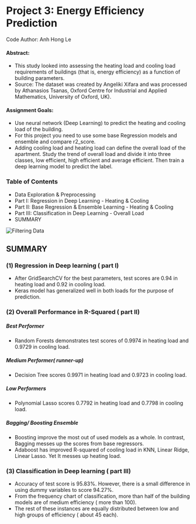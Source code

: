 # Project 3: Energy Efficiency Prediction 
Code Author: Anh Hong  Le

#### Abstract:
- This study looked into assessing the heating load and cooling load requirements of buildings (that is, energy efficiency) as a function of building parameters.
- Source: The dataset was created by Angeliki Xifara and was processed by Athanasios Tsanas, Oxford Centre for Industrial and Applied Mathematics, University of Oxford, UK).

#### Assignment Goals: 

- Use neural network (Deep Learning) to predict the heating and cooling load of the building. 
- For this project you need to use some base Regression models and ensemble and compare r2_score. 
- Adding cooling load and heating load can define the overall load of the apartment. Study the trend of overall load and divide it into three classes, low efficient, high efficient and average efficient. Then train a deep learning model to predict the label. 



###  Table of Contents
- Data Exploration & Preprocessing
- Part I: Regression in Deep Learning - Heating & Cooling
- Part II: Base Regression & Ensemble Learning - Heating & Cooling
- Part III: Classification in Deep Learning - Overall Load
- SUMMARY


![Filtering Data](https://github.com/ahl160730/Data-Science-in-Python/blob/master/UTD%20Machine%20Learning%20Projects/EnergyEfficiency/pictures/LoadClassification.PNG)

## SUMMARY

### (1) Regression in Deep learning ( part I)

- After GridSearchCV for the best parameters, test scores are  0.94 in heating load and 0.92 in cooling load.
- Keras model has generalized well in both loads for the purpose of prediction.

### (2) Overall Performance in R-Squared ( part II)

##### Best Performer
- Random Forests demonstrates test scores of 0.9974 in heating load and 0.9729 in cooling load.

##### Medium Performer( runner-up)
- Decision Tree scores 0.9971 in heating load and 0.9723 in cooling load.

##### Low Performers
- Polynomial Lasso scores 0.7792 in heating load and 0.7798 in cooling load.

##### Bagging/ Boosting Ensemble
- Boosting improve the most out of used models as a whole. In contrast, Bagging messes up the scores from base regressors.
- Adaboost has improved R-squared of cooling load in KNN, Linear Ridge, Linear Lasso. Yet It messes up heating load.


### (3) Classification in Deep learning ( part III)

- Accuracy of test score is 95.83%. However, there is a small difference in using dummy variables to score 94.27%.
- From the frequency chart of classification, more than half of the building models are of medium efficiency ( more than 100).
- The rest of these instances are equally distributed between low and high groups of efficiency ( about 45 each).
